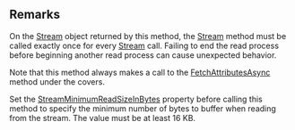 ## Remarks  
 On the [Stream](assetId:///T:System.IO.Stream?qualifyHint=False&autoUpgrade=True) object returned by this method, the [Stream](assetId:///T:System.IO.Stream?qualifyHint=False&autoUpgrade=True) method must be called exactly once for every [Stream](assetId:///T:System.IO.Stream?qualifyHint=False&autoUpgrade=True) call.              Failing to end the read process before beginning another read process can cause unexpected behavior.  
  
 Note that this method always makes a call to the [FetchAttributesAsync](assetId:///M:Microsoft.WindowsAzure.Storage.Blob.CloudBlob.FetchAttributesAsync(Microsoft.WindowsAzure.Storage.AccessCondition,Microsoft.WindowsAzure.Storage.Blob.BlobRequestOptions,Microsoft.WindowsAzure.Storage.OperationContext,System.Threading.CancellationToken)?qualifyHint=False&autoUpgrade=True) method under the covers.  
  
 Set the [StreamMinimumReadSizeInBytes](assetId:///P:Microsoft.WindowsAzure.Storage.Blob.CloudBlob.StreamMinimumReadSizeInBytes?qualifyHint=False&autoUpgrade=True) property before calling this method to specify the minimum             number of bytes to buffer when reading from the stream. The value must be at least 16 KB.